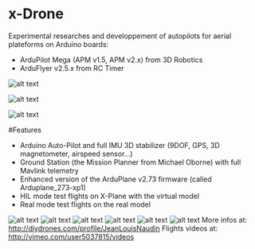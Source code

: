 x-Drone 
=======
Experimental researches and developpement of autopilots for aerial plateforms on Arduino boards:
* ArduPilot Mega (APM v1.5, APM v2.x) from 3D Robotics
* ArduFlyer v2.5.x from RC Timer

![alt text](https://raw.github.com/jlnaudin/x-drone/master/images/calmato_hil_mode2.jpg "The Calmato for X-Plane")

![alt text](https://raw.github.com/jlnaudin/x-drone/master/images/calmato_real_mode1.jpg "The real Calmato tested in flight")

![alt text](https://raw.github.com/jlnaudin/x-drone/master/images/calmato_real_mode2.jpg "The real Calmato tested in flight")

#Features
* Arduino Auto-Pilot and full IMU 3D stabilizer (9DOF, GPS, 3D magnetometer, airspeed sensor...)
* Ground Station (the Mission Planner from Michael Oborne) with full Mavlink telemetry
* Enhanced version of the ArduPlane v2.73 firmware (called Arduplane_273-xp1)
* HIL mode test flights on X-Plane with the virtual model
* Real mode test flights on the real model

![alt text](https://raw.github.com/jlnaudin/x-drone/master/images/calmato_hil_mode1.jpg "The Calmato for X-Plane")
![alt text](https://raw.github.com/jlnaudin/x-drone/master/images/calmato_real_mode3.jpg "The real Calmato tested in flight")
![alt text](https://raw.github.com/jlnaudin/x-drone/master/images/calmato_real_mode4.jpg "The real Calmato tested in flight")
![alt text](https://raw.github.com/jlnaudin/x-drone/master/images/calmato_real_mode5.jpg "The real Calmato tested in flight")
![alt text](https://raw.github.com/jlnaudin/x-drone/master/images/True_Nav.jpg "Real test flight")
![alt text](https://raw.github.com/jlnaudin/x-drone/e70b80f9e0fd244902bcd2584a326f90f9756420/images/ArduFlyerSetup.jpg "ArduFlyer v2.5.2 AP setup")
More infos at: http://diydrones.com/profile/JeanLouisNaudin
Flights videos at: http://vimeo.com/user5037815/videos
